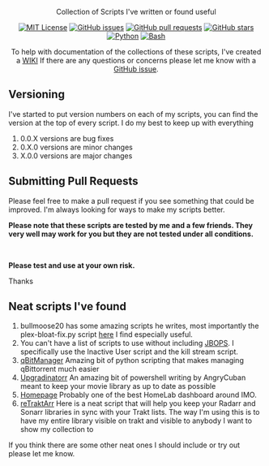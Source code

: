 
<div align="center">

Collection of Scripts I've written or found useful

[![MIT License](https://img.shields.io/badge/license-MIT-blue.svg)](https://opensource.org/licenses/MIT)
[![GitHub issues](https://img.shields.io/github/issues/Drazzilb08/daps.svg)](https://github.com/Drazzilb08/daps/issues)
[![GitHub pull requests](https://img.shields.io/github/issues-pr/Drazzilb08/daps.svg)](https://github.com/Drazzilb08/daps/pulls)
[![GitHub stars](https://img.shields.io/github/stars/Drazzilb08/daps.svg)](https://github.com/Drazzilb08/daps/stargazers)
[![Python](https://img.shields.io/badge/python-3.8-blue.svg)](https://www.python.org/downloads/release/python-380/)
[![Bash](https://img.shields.io/badge/bash-5.0-green.svg)](https://www.gnu.org/software/bash/)

To help with documentation of the collections of these scripts, I've created a [WIKI](https://github.com/Drazzilb08/daps/wiki) If there are any questions or concerns please let me know with a [GitHub issue](https://github.com/Drazzilb08/daps/issues).

</div>

## Versioning

I've started to put version numbers on each of my scripts, you can find the version at the top of every script.
I do my best to keep up with everything

1. 0.0.X versions are bug fixes
2. 0.X.0 versions are minor changes
3. X.0.0 versions are major changes

## Submitting Pull Requests

Please feel free to make a pull request if you see something that could be improved. I'm always looking for ways to make my scripts better.

**Please note that these scripts are tested by me and a few friends. They very well may work for you but they are not tested under all conditions.**

<br>

**Please test and use at your own risk.**

Thanks

## Neat scripts I've found

1. bullmoose20 has some amazing scripts he writes, most importantly the plex-bloat-fix.py script [here](https://github.com/bullmoose20/Plex-Stuff) I find especially useful.
2. You can't have a list of scripts to use without including [JBOPS](https://github.com/blacktwin/JBOPS). I specifically use the Inactive User script and the kill stream script.
3. [qBitManager](https://github.com/StuffAnThings/qbit_manage) Amazing bit of python scripting that makes managing qBittorrent much easier
4. [Upgradinatorr](https://github.com/angrycuban13/Just-A-Bunch-Of-Starr-Scripts/tree/main/Upgradinatorr) An amazing bit of powershell writing by AngryCuban meant to keep your movie library as up to date as possible
5. [Homepage](https://github.com/benphelps/homepage) Probably one of the best HomeLab dashboard around IMO.
6. [reTraktArr](https://github.com/zakkarry/reTraktarr) Here is a neat script that will help you keep your Radarr and Sonarr libraries in sync with your Trakt lists. The way I'm using this is to have my entire library visible on trakt and visible to anybody I want to show my collection to

If you think there are some other neat ones I should include or try out please let me know.

